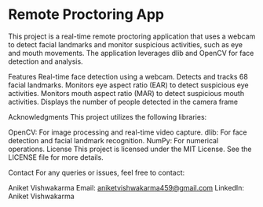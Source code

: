 # Remote Proctoring App
This project is a real-time remote proctoring application that uses a webcam to detect facial landmarks and monitor suspicious activities, such as eye and mouth movements. The application leverages dlib and OpenCV for face detection and analysis.

Features
Real-time face detection using a webcam.
Detects and tracks 68 facial landmarks.
Monitors eye aspect ratio (EAR) to detect suspicious eye activities.
Monitors mouth aspect ratio (MAR) to detect suspicious mouth activities.
Displays the number of people detected in the camera frame 


Acknowledgments
This project utilizes the following libraries:

OpenCV: For image processing and real-time video capture.
dlib: For face detection and facial landmark recognition.
NumPy: For numerical operations.
License
This project is licensed under the MIT License. See the LICENSE file for more details.

Contact
For any queries or issues, feel free to contact:

Aniket Vishwakarma
Email: aniketvishwakarma459@gmail.com
LinkedIn: Aniket Vishwakarma